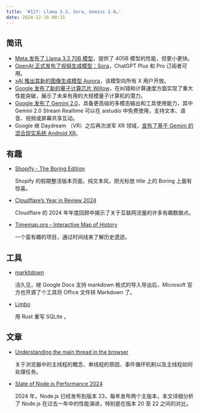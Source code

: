 ```yaml
---
title: '#127: Llama 3.3, Sora, Gemini 2.0…'
date: 2024-12-16 00:15
---
```




## 简讯

- [Meta 发布了 Llama 3.3 70B 模型](https://x.com/ahmad_al_dahle/status/1865071436630778109)，提供了 405B 模型的性能，但更小更快。
- [OpenAI 正式发布了视频生成模型：Sora](https://openai.com/sora/)，ChatGPT Plus 和 Pro 订阅者可用。
- [xAI 推出其新的图像生成模型 Aurora](https://x.ai/blog/grok-image-generation-release)，该模型向所有 X 用户开放。
- [Google 发布了新的量子计算芯片 Willow](https://blog.google/technology/research/google-willow-quantum-chip)，在纠错和计算速度方面实现了重大性能突破，展示了未来有用的大规模量子计算机的潜力。
- [Google 发布了 Gemini 2.0](https://blog.google/technology/google-deepmind/google-gemini-ai-update-december-2024/)，具备更高级的多模态输出和工具使用能力，其中 Gemini 2.0 Stream Realtime 可以在 aistudio 中免费使用，支持文本、语音、视频或屏幕共享互动。
- Google 继 Daydream （VR）之后再次进军 XR 领域，[宣布了基于 Gemini 的混合现实系统 Android XR](https://chromeunboxed.com/say-hello-to-android-xr-a-new-gemini-focused-os-for-glasses-and-headsets/)。

## 有趣

- [Shopify - The Boring Edition](https://www.shopify.com/ca/editions/winter2025)
  
    Shopify 的假期整活版本页面，纯文本风，把光标放 title 上的 Boring 上面有惊喜。
    
- [Cloudflare’s Year in Review 2024](https://radar.cloudflare.com/year-in-review/2024)
  
    Cloudflare 的 2024 年年度回顾中揭示了关于互联网流量的许多有趣数据点。
    
- [Timemap.org – Interactive Map of History](https://www.oldmapsonline.org/en/history/regions)
  
    一个蛮有趣的项目，通过时间线来了解历史遗迹。
    

## 工具

- [markitdown](https://github.com/microsoft/markitdown)
  
    活久见，继 Google Docs 支持 markdown 格式的导入导出后，Microsoft 官方也开源了个工具将 Office 文件转 Markdown 了。
    
- [Limbo](https://turso.tech/blog/introducing-limbo-a-complete-rewrite-of-sqlite-in-rust)
  
    用 Rust 重写 SQLite 。
    

## 文章

- [Understanding the main thread in the browser](https://calendar.perfplanet.com/2024/understanding-the-main-thread-in-the-browser/)
  
    关于浏览器中的主线程的概念、单线程的原因、事件循环机制以及主线程如何处理任务。
    
- [State of Node.js Performance 2024](https://nodesource.com/blog/State-of-Nodejs-Performance-2024)
  
    2024 年，Node.js 已经发布到版本 23，每年发布两个主版本，本文详细分析了 Node.js 在过去一年中的性能演进，特别是在版本 20 至 22 之间的对比。